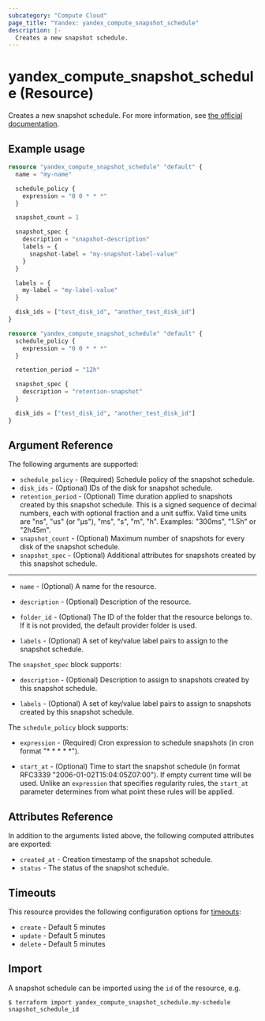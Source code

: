 ```yaml
---
subcategory: "Compute Cloud"
page_title: "Yandex: yandex_compute_snapshot_schedule"
description: |-
  Creates a new snapshot schedule.
---
```


# yandex_compute_snapshot_schedule (Resource)

Creates a new snapshot schedule. For more information, see [the official documentation](https://yandex.cloud/docs/compute/concepts/snapshot-schedule).

## Example usage

```terraform
resource "yandex_compute_snapshot_schedule" "default" {
  name = "my-name"

  schedule_policy {
    expression = "0 0 * * *"
  }

  snapshot_count = 1

  snapshot_spec {
    description = "snapshot-description"
    labels = {
      snapshot-label = "my-snapshot-label-value"
    }
  }

  labels = {
    my-label = "my-label-value"
  }

  disk_ids = ["test_disk_id", "another_test_disk_id"]
}

resource "yandex_compute_snapshot_schedule" "default" {
  schedule_policy {
    expression = "0 0 * * *"
  }

  retention_period = "12h"

  snapshot_spec {
    description = "retention-snapshot"
  }

  disk_ids = ["test_disk_id", "another_test_disk_id"]
}
```

## Argument Reference

The following arguments are supported:

* `schedule_policy` - (Required) Schedule policy of the snapshot schedule.
* `disk_ids` - (Optional) IDs of the disk for snapshot schedule.
* `retention_period` - (Optional) Time duration applied to snapshots created by this snapshot schedule. This is a signed sequence of decimal numbers, each with optional fraction and a unit suffix. Valid time units are "ns", "us" (or "µs"), "ms", "s", "m", "h". Examples: "300ms", "1.5h" or "2h45m".
* `snapshot_count` - (Optional) Maximum number of snapshots for every disk of the snapshot schedule.
* `snapshot_spec` - (Optional) Additional attributes for snapshots created by this snapshot schedule.

---

* `name` - (Optional) A name for the resource.

* `description` - (Optional) Description of the resource.

* `folder_id` - (Optional) The ID of the folder that the resource belongs to. If it is not provided, the default provider folder is used.

* `labels` - (Optional) A set of key/value label pairs to assign to the snapshot schedule.

The `snapshot_spec` block supports:

* `description` - (Optional) Description to assign to snapshots created by this snapshot schedule.

* `labels` - (Optional) A set of key/value label pairs to assign to snapshots created by this snapshot schedule.

The `schedule_policy` block supports:

* `expression` - (Required) Cron expression to schedule snapshots (in cron format "* * * * *").

* `start_at` - (Optional) Time to start the snapshot schedule (in format RFC3339 "2006-01-02T15:04:05Z07:00"). If empty current time will be used. Unlike an `expression` that specifies regularity rules, the `start_at` parameter determines from what point these rules will be applied.

## Attributes Reference

In addition to the arguments listed above, the following computed attributes are exported:

* `created_at` - Creation timestamp of the snapshot schedule.
* `status` - The status of the snapshot schedule.

## Timeouts

This resource provides the following configuration options for [timeouts](https://www.terraform.io/docs/language/resources/syntax.html#operation-timeouts):

- `create` - Default 5 minutes
- `update` - Default 5 minutes
- `delete` - Default 5 minutes

## Import

A snapshot schedule can be imported using the `id` of the resource, e.g.

```
$ terraform import yandex_compute_snapshot_schedule.my-schedule snapshot_schedule_id
```
